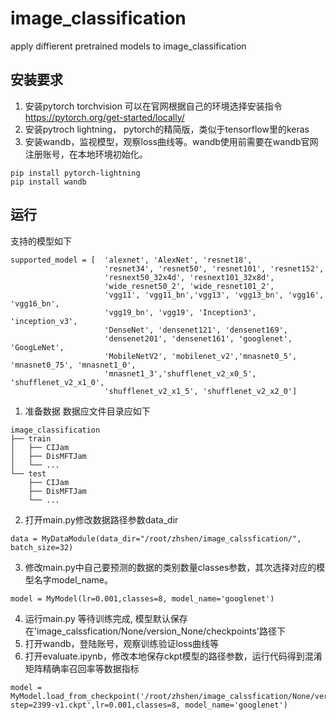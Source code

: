 # image_classification
apply diffierent pretrained models to image_classification


## 安装要求

1. 安装pytorch torchvision 可以在官网根据自己的环境选择安装指令 https://pytorch.org/get-started/locally/
2. 安装pytroch lightning， pytorch的精简版，类似于tensorflow里的keras
4. 安装wandb，监视模型，观察loss曲线等。wandb使用前需要在wandb官网注册账号，在本地环境初始化。

```
pip install pytorch-lightning
pip install wandb
```


## 运行
支持的模型如下
```
supported_model = [  'alexnet', 'AlexNet', 'resnet18',
                     'resnet34', 'resnet50', 'resnet101', 'resnet152',
                     'resnext50_32x4d', 'resnext101_32x8d',
                     'wide_resnet50_2', 'wide_resnet101_2',
                     'vgg11', 'vgg11_bn','vgg13', 'vgg13_bn', 'vgg16', 'vgg16_bn',
                     'vgg19_bn', 'vgg19', 'Inception3', 'inception_v3',
                     'DenseNet', 'densenet121', 'densenet169',
                     'densenet201', 'densenet161', 'googlenet', 'GoogLeNet',
                     'MobileNetV2', 'mobilenet_v2','mnasnet0_5', 'mnasnet0_75', 'mnasnet1_0',
                     'mnasnet1_3','shufflenet_v2_x0_5', 'shufflenet_v2_x1_0',
                     'shufflenet_v2_x1_5', 'shufflenet_v2_x2_0']
```
1. 准备数据 数据应文件目录应如下
```
image_classification
├── train
│   ├── CIJam
│   ├── DisMFTJam
│   └── ...
└── test
    ├── CIJam
    ├── DisMFTJam
    └── ...
```
2. 打开main.py修改数据路径参数data_dir
```
data = MyDataModule(data_dir="/root/zhshen/image_calssfication/", batch_size=32)
```
3. 修改main.py中自己要预测的数据的类别数量classes参数，其次选择对应的模型名字model_name。
```
model = MyModel(lr=0.001,classes=8, model_name='googlenet')
```
4. 运行main.py 等待训练完成, 模型默认保存在'image_calssfication/None/version_None/checkpoints'路径下
5. 打开wandb，登陆账号，观察训练验证loss曲线等
6. 打开evaluate.ipynb，修改本地保存ckpt模型的路径参数，运行代码得到混淆矩阵精确率召回率等数据指标
```
model = MyModel.load_from_checkpoint('/root/zhshen/image_calssfication/None/version_None/checkpoints/epoch=29-step=2399-v1.ckpt',lr=0.001,classes=8, model_name='googlenet')
```
